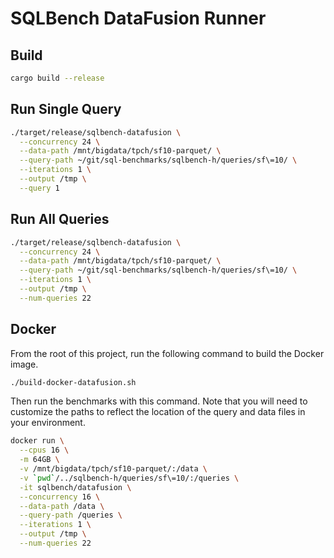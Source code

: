 # SQLBench DataFusion Runner

## Build

```bash
cargo build --release
```

## Run Single Query

```bash
./target/release/sqlbench-datafusion \
  --concurrency 24 \
  --data-path /mnt/bigdata/tpch/sf10-parquet/ \
  --query-path ~/git/sql-benchmarks/sqlbench-h/queries/sf\=10/ \
  --iterations 1 \
  --output /tmp \
  --query 1
```

## Run All Queries

```bash
./target/release/sqlbench-datafusion \
  --concurrency 24 \
  --data-path /mnt/bigdata/tpch/sf10-parquet/ \
  --query-path ~/git/sql-benchmarks/sqlbench-h/queries/sf\=10/ \
  --iterations 1 \
  --output /tmp \
  --num-queries 22
```

## Docker

From the root of this project, run the following command to build the Docker image.

```bash
./build-docker-datafusion.sh
```

Then run the benchmarks with this command. Note that you will need to customize the paths to reflect the location
of the query and data files in your environment.

```bash
docker run \
  --cpus 16 \
  -m 64GB \
  -v /mnt/bigdata/tpch/sf10-parquet/:/data \
  -v `pwd`/../sqlbench-h/queries/sf\=10/:/queries \
  -it sqlbench/datafusion \
  --concurrency 16 \
  --data-path /data \
  --query-path /queries \
  --iterations 1 \
  --output /tmp \
  --num-queries 22
```